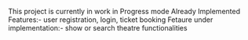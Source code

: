 This project is currently in work in Progress mode
Already Implemented Features:-  user registration, login, ticket booking
Fetaure under implementation:- show or search theatre functionalities
